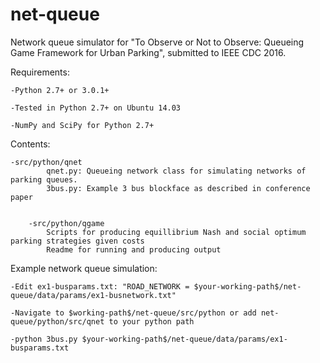 # net-queue
Network queue simulator for "To Observe or Not to Observe: Queueing Game Framework for Urban Parking", submitted to IEEE CDC 2016.


Requirements:
	
	-Python 2.7+ or 3.0.1+
	
	-Tested in Python 2.7+ on Ubuntu 14.03
	
	-NumPy and SciPy for Python 2.7+

Contents:
	
	-src/python/qnet
    		qnet.py: Queueing network class for simulating networks of parking queues.
    		3bus.py: Example 3 bus blockface as described in conference paper
    		
    		
    	-src/python/qgame
    		Scripts for producing equillibrium Nash and social optimum parking strategies given costs
    		Readme for running and producing output
    		
Example network queue simulation:

	-Edit ex1-busparams.txt: "ROAD_NETWORK = $your-working-path$/net-queue/data/params/ex1-busnetwork.txt"
	
	-Navigate to $working-path$/net-queue/src/python or add net-queue/python/src/qnet to your python path
	
	-python 3bus.py $your-working-path$/net-queue/data/params/ex1-busparams.txt
